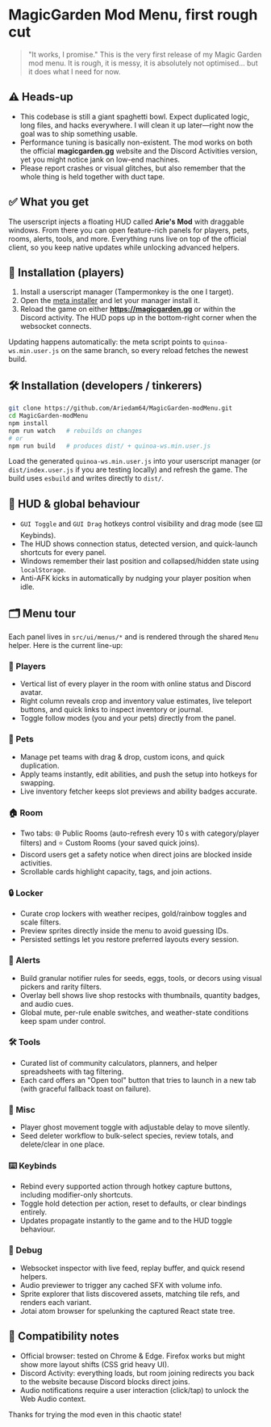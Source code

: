 # MagicGarden Mod Menu, first rough cut

> "It works, I promise." This is the very first release of my Magic Garden mod menu. It is rough, it is messy, it is absolutely not optimised… but it does what I need for now.

## ⚠️ Heads-up

- This codebase is still a giant spaghetti bowl. Expect duplicated logic, long files, and hacks everywhere. I will clean it up later—right now the goal was to ship something usable.
- Performance tuning is basically non-existent. The mod works on both the official **magicgarden.gg** website and the Discord Activities version, yet you might notice jank on low-end machines.
- Please report crashes or visual glitches, but also remember that the whole thing is held together with duct tape.

## ✅ What you get

The userscript injects a floating HUD called **Arie's Mod** with draggable windows. From there you can open feature-rich panels for players, pets, rooms, alerts, tools, and more. Everything runs live on top of the official client, so you keep native updates while unlocking advanced helpers.

## 🚀 Installation (players)

1. Install a userscript manager (Tampermonkey is the one I target).
2. Open the [meta installer](https://github.com/Ariedam64/MagicGarden-modMenu/raw/refs/heads/main/meta.userscript.js) and let your manager install it.
3. Reload the game on either **https://magicgarden.gg** or within the Discord activity. The HUD pops up in the bottom-right corner when the websocket connects.

Updating happens automatically: the meta script points to `quinoa-ws.min.user.js` on the same branch, so every reload fetches the newest build.

## 🛠️ Installation (developers / tinkerers)

```bash
git clone https://github.com/Ariedam64/MagicGarden-modMenu.git
cd MagicGarden-modMenu
npm install
npm run watch   # rebuilds on changes
# or
npm run build   # produces dist/ + quinoa-ws.min.user.js
```

Load the generated `quinoa-ws.min.user.js` into your userscript manager (or `dist/index.user.js` if you are testing locally) and refresh the game. The build uses `esbuild` and writes directly to `dist/`.

## 🧭 HUD & global behaviour

- `GUI Toggle` and `GUI Drag` hotkeys control visibility and drag mode (see ⌨️ Keybinds).
- The HUD shows connection status, detected version, and quick-launch shortcuts for every panel.
- Windows remember their last position and collapsed/hidden state using `localStorage`.
- Anti-AFK kicks in automatically by nudging your player position when idle.

## 🗂️ Menu tour

Each panel lives in `src/ui/menus/*` and is rendered through the shared `Menu` helper. Here is the current line-up:

### 👥 Players
- Vertical list of every player in the room with online status and Discord avatar.
- Right column reveals crop and inventory value estimates, live teleport buttons, and quick links to inspect inventory or journal.
- Toggle follow modes (you and your pets) directly from the panel.

### 🐾 Pets
- Manage pet teams with drag & drop, custom icons, and quick duplication.
- Apply teams instantly, edit abilities, and push the setup into hotkeys for swapping.
- Live inventory fetcher keeps slot previews and ability badges accurate.

### 🏠 Room
- Two tabs: 🌐 Public Rooms (auto-refresh every 10 s with category/player filters) and ⭐ Custom Rooms (your saved quick joins).
- Discord users get a safety notice when direct joins are blocked inside activities.
- Scrollable cards highlight capacity, tags, and join actions.

### 🔒 Locker
- Curate crop lockers with weather recipes, gold/rainbow toggles and scale filters.
- Preview sprites directly inside the menu to avoid guessing IDs.
- Persisted settings let you restore preferred layouts every session.

### 🔔 Alerts
- Build granular notifier rules for seeds, eggs, tools, or decors using visual pickers and rarity filters.
- Overlay bell shows live shop restocks with thumbnails, quantity badges, and audio cues.
- Global mute, per-rule enable switches, and weather-state conditions keep spam under control.

### 🛠️ Tools
- Curated list of community calculators, planners, and helper spreadsheets with tag filtering.
- Each card offers an "Open tool" button that tries to launch in a new tab (with graceful fallback toast on failure).

### 🧩 Misc
- Player ghost movement toggle with adjustable delay to move silently.
- Seed deleter workflow to bulk-select species, review totals, and delete/clear in one place.

### ⌨️ Keybinds
- Rebind every supported action through hotkey capture buttons, including modifier-only shortcuts.
- Toggle hold detection per action, reset to defaults, or clear bindings entirely.
- Updates propagate instantly to the game and to the HUD toggle behaviour.

### 🔧 Debug
- Websocket inspector with live feed, replay buffer, and quick resend helpers.
- Audio previewer to trigger any cached SFX with volume info.
- Sprite explorer that lists discovered assets, matching tile refs, and renders each variant.
- Jotai atom browser for spelunking the captured React state tree.

## 🤝 Compatibility notes

- Official browser: tested on Chrome & Edge. Firefox works but might show more layout shifts (CSS grid heavy UI).
- Discord Activity: everything loads, but room joining redirects you back to the website because Discord blocks direct joins.
- Audio notifications require a user interaction (click/tap) to unlock the Web Audio context.

Thanks for trying the mod even in this chaotic state!
